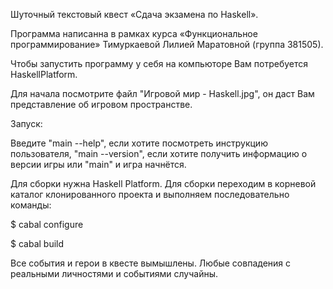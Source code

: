 Шуточный текстовый квест «Сдача экзамена по Haskell».

Программа написанна в рамках курса «Функциональное программирование» Тимуркаевой Лилией Маратовной (группа 381505).

Чтобы запустить программу у себя на компьюторе Вам потребуется HaskellPlatform.

Для начала посмотрите файл "Игровой мир - Haskell.jpg", он даст Вам представление об игровом пространстве.

Запуск:

Введите "main --help", если хотите посмотреть инструкцию пользователя, "main --version", если хотите получить информацию о версии игры или "main" и игра начнётся.


Для сборки нужна Haskell Platform. Для сборки переходим в корневой каталог клонированного проекта и выполняем последовательно команды:

$ cabal configure

$ cabal build

Все события и герои в квесте вымышлены. Любые совпадения с реальными личностями и событиями случайны.

